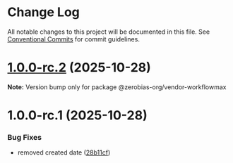 # Change Log

All notable changes to this project will be documented in this file.
See [Conventional Commits](https://conventionalcommits.org) for commit guidelines.

# [1.0.0-rc.2](https://github.com/zerobias-org/vendor/compare/@zerobias-org/vendor-workflowmax@1.0.0-rc.1...@zerobias-org/vendor-workflowmax@1.0.0-rc.2) (2025-10-28)

**Note:** Version bump only for package @zerobias-org/vendor-workflowmax





# 1.0.0-rc.1 (2025-10-28)


### Bug Fixes

* removed created date ([28b11cf](https://github.com/zerobias-org/vendor/commit/28b11cf2563e9cdadd4b1dc83edd60d2fcd01df0))

